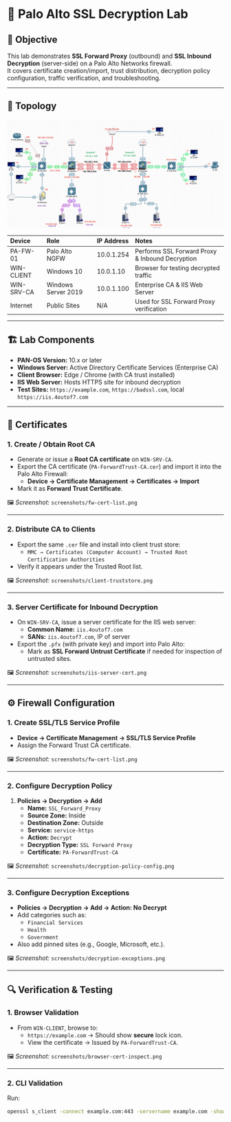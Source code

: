 # 🔐 Palo Alto SSL Decryption Lab

## 🎯 Objective
This lab demonstrates **SSL Forward Proxy** (outbound) and **SSL Inbound Decryption** (server-side) on a Palo Alto Networks firewall.  
It covers certificate creation/import, trust distribution, decryption policy configuration, traffic verification, and troubleshooting.

---

## 🧩 Topology
![Topology](screenshots/topology.png)

| Device | Role | IP Address | Notes |
|:-------|:-----|:-----------|:------|
| PA-FW-01 | Palo Alto NGFW | 10.0.1.254 | Performs SSL Forward Proxy & Inbound Decryption |
| WIN-CLIENT | Windows 10 | 10.0.1.10 | Browser for testing decrypted traffic |
| WIN-SRV-CA | Windows Server 2019 | 10.0.1.100 | Enterprise CA & IIS Web Server |
| Internet | Public Sites | N/A | Used for SSL Forward Proxy verification |

---

## 🏗️ Lab Components
- **PAN-OS Version:** 10.x or later  
- **Windows Server:** Active Directory Certificate Services (Enterprise CA)  
- **Client Browser:** Edge / Chrome (with CA trust installed)  
- **IIS Web Server:** Hosts HTTPS site for inbound decryption  
- **Test Sites:** `https://example.com`, `https://badssl.com`, local `https://iis.4outof7.com`

---

## 🪪 Certificates

### 1. Create / Obtain Root CA
- Generate or issue a **Root CA certificate** on `WIN-SRV-CA`.
- Export the CA certificate (`PA-ForwardTrust-CA.cer`) and import it into the Palo Alto Firewall:
  - **Device → Certificate Management → Certificates → Import**
- Mark it as **Forward Trust Certificate**.

🖼 *Screenshot:* `screenshots/fw-cert-list.png`

---

### 2. Distribute CA to Clients
- Export the same `.cer` file and install into client trust store:
  - `MMC → Certificates (Computer Account) → Trusted Root Certification Authorities`
- Verify it appears under the Trusted Root list.

🖼 *Screenshot:* `screenshots/client-truststore.png`

---

### 3. Server Certificate for Inbound Decryption
- On `WIN-SRV-CA`, issue a server certificate for the IIS web server:
  - **Common Name:** `iis.4outof7.com`
  - **SANs:** `iis.4outof7.com`, IP of server
- Export the `.pfx` (with private key) and import into Palo Alto:
  - Mark as **SSL Forward Untrust Certificate** if needed for inspection of untrusted sites.

🖼 *Screenshot:* `screenshots/iis-server-cert.png`

---

## ⚙️ Firewall Configuration

### 1. Create SSL/TLS Service Profile
- **Device → Certificate Management → SSL/TLS Service Profile**
- Assign the Forward Trust CA certificate.

🖼 *Screenshot:* `screenshots/fw-cert-list.png`

---

### 2. Configure Decryption Policy
1. **Policies → Decryption → Add**
   - **Name:** `SSL_Forward_Proxy`
   - **Source Zone:** Inside
   - **Destination Zone:** Outside
   - **Service:** `service-https`
   - **Action:** `Decrypt`
   - **Decryption Type:** `SSL Forward Proxy`
   - **Certificate:** `PA-ForwardTrust-CA`

🖼 *Screenshot:* `screenshots/decryption-policy-config.png`

---

### 3. Configure Decryption Exceptions
- **Policies → Decryption → Add → Action: No Decrypt**
- Add categories such as:
  - `Financial Services`
  - `Health`
  - `Government`
- Also add pinned sites (e.g., Google, Microsoft, etc.).

🖼 *Screenshot:* `screenshots/decryption-exceptions.png`

---

## 🔍 Verification & Testing

### 1. Browser Validation
- From `WIN-CLIENT`, browse to:
  - `https://example.com` → Should show **secure** lock icon.
  - View the certificate → Issued by `PA-ForwardTrust-CA`.

🖼 *Screenshot:* `screenshots/browser-cert-inspect.png`

---

### 2. CLI Validation
Run:
```bash
openssl s_client -connect example.com:443 -servername example.com -showcerts

